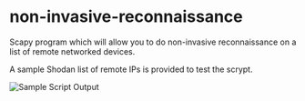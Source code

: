 # non-invasive-reconnaissance
Scapy program which will allow you to do non-invasive reconnaissance on a list of remote networked devices. 

A sample Shodan list of remote IPs is provided to test the scrypt.

![Sample Script Output](https://user-images.githubusercontent.com/46072683/115493908-94983680-a232-11eb-97db-364134ca20b0.png)
